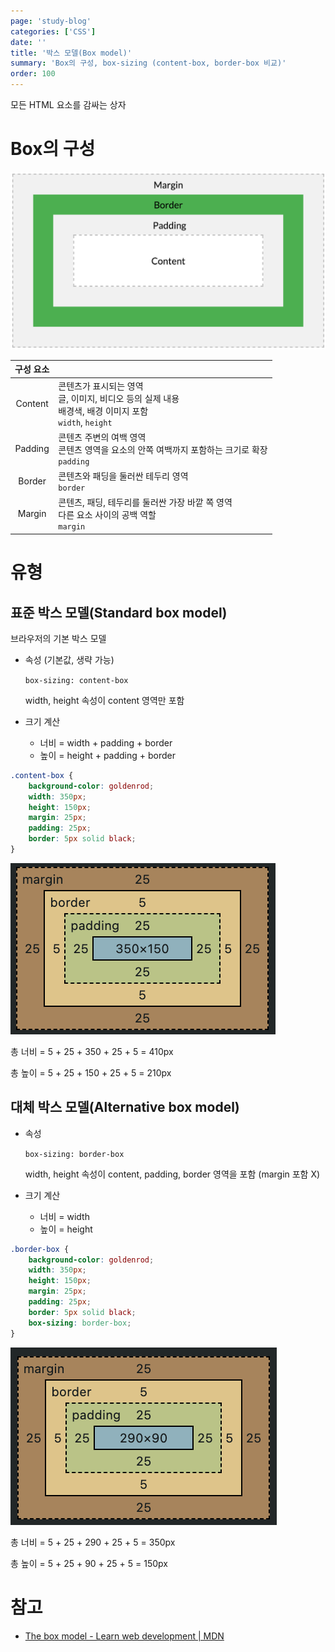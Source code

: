 ```yaml
---
page: 'study-blog'
categories: ['CSS']
date: ''
title: '박스 모델(Box model)'
summary: 'Box의 구성, box-sizing (content-box, border-box 비교)'
order: 100
---
```


모든 HTML 요소를 감싸는 상자

# Box의 구성

![box](./img/box-model.png)

| 구성 요소 |                                                              |
| :-------: | ------------------------------------------------------------ |
|  Content  | 콘텐츠가 표시되는 영역<br />글, 이미지, 비디오 등의 실제 내용<br />배경색, 배경 이미지 포함<br /> `width`, `height` |
|  Padding  | 콘텐츠 주변의 여백 영역<br />콘텐츠 영역을 요소의 안쪽 여백까지 포함하는 크기로 확장<br />`padding` |
|  Border   | 콘텐츠와 패딩을 둘러싼 테두리 영역<br />`border`             |
|  Margin   | 콘텐츠, 패딩, 테두리를 둘러싼 가장 바깥 쪽 영역<br />다른 요소 사이의 공백 역할<br />`margin` |

# 유형

## 표준 박스 모델(Standard box model)

브라우저의 기본 박스 모델

- 속성 (기본값, 생략 가능)

  `box-sizing: content-box`

  width, height 속성이 content 영역만 포함

- 크기 계산

  - 너비 = width + padding + border
  - 높이 = height + padding + border

```css
.content-box {
	background-color: goldenrod;
	width: 350px;
	height: 150px;
	margin: 25px;
	padding: 25px;
	border: 5px solid black;
}
```

![content](./img/content-box.png)

총 너비 = 5 + 25 + 350 + 25 + 5 = 410px

총 높이 = 5 + 25 + 150 + 25 + 5 = 210px

## 대체 박스 모델(Alternative box model)

- 속성

  `box-sizing: border-box`

  width, height 속성이 content, padding, border 영역을 포함 (margin 포함 X)

- 크기 계산

  - 너비 = width
  - 높이 = height

```css
.border-box {
	background-color: goldenrod;
	width: 350px;
	height: 150px;
	margin: 25px;
	padding: 25px;
	border: 5px solid black;
	box-sizing: border-box;
}
```

![border](./img/border-box.png)

총 너비 = 5 + 25 + 290 + 25 + 5 = 350px

총 높이 = 5 + 25 + 90 + 25 + 5 = 150px

# 참고

- [The box model - Learn web development | MDN](https://developer.mozilla.org/en-US/docs/Learn/CSS/Building_blocks/The_box_model)
